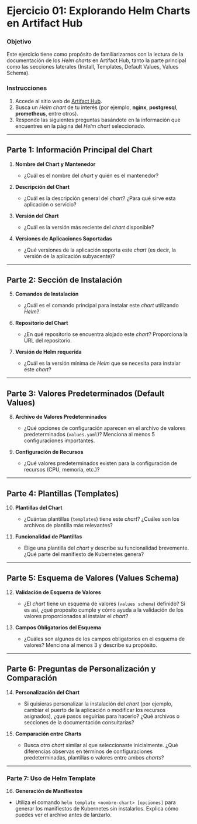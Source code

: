 # **Ejercicio 01: Explorando Helm Charts en Artifact Hub**

### Objetivo

Este ejercicio tiene como propósito de familiarizarnos con la lectura de la documentación de los *Helm charts* en Artifact Hub, tanto la parte principal como las secciones laterales (Install, Templates, Default Values, Values Schema).

### Instrucciones

1. Accede al sitio web de [Artifact Hub](https://artifacthub.io/).
2. Busca un *Helm chart* de tu interés (por ejemplo, **nginx**, **postgresql**, **prometheus**, entre otros).
3. Responde las siguientes preguntas basándote en la información que encuentres en la página del *Helm chart* seleccionado.

---

## **Parte 1: Información Principal del Chart**

1. **Nombre del Chart y Mantenedor**  
   - ¿Cuál es el nombre del *chart* y quién es el mantenedor?

2. **Descripción del Chart**  
   - ¿Cuál es la descripción general del *chart*? ¿Para qué sirve esta aplicación o servicio?

3. **Versión del Chart**  
   - ¿Cuál es la versión más reciente del *chart* disponible?

4. **Versiones de Aplicaciones Soportadas**  
   - ¿Qué versiones de la aplicación soporta este *chart* (es decir, la versión de la aplicación subyacente)?

---

## **Parte 2: Sección de Instalación**

5. **Comandos de Instalación**  
   - ¿Cuál es el comando principal para instalar este *chart* utilizando *Helm*?

6. **Repositorio del Chart**  
   - ¿En qué repositorio se encuentra alojado este *chart*? Proporciona la URL del repositorio.

7. **Versión de Helm requerida**  
   - ¿Cuál es la versión mínima de *Helm* que se necesita para instalar este *chart*?

---

## **Parte 3: Valores Predeterminados (Default Values)**

8. **Archivo de Valores Predeterminados**  
   - ¿Qué opciones de configuración aparecen en el archivo de valores predeterminados (`values.yaml`)? Menciona al menos 5 configuraciones importantes.

9. **Configuración de Recursos**  
   - ¿Qué valores predeterminados existen para la configuración de recursos (CPU, memoria, etc.)?

---

## **Parte 4: Plantillas (Templates)**

10. **Plantillas del Chart**  
    - ¿Cuántas plantillas (`templates`) tiene este *chart*? ¿Cuáles son los archivos de plantilla más relevantes?

11. **Funcionalidad de Plantillas**  
    - Elige una plantilla del *chart* y describe su funcionalidad brevemente. ¿Qué parte del manifiesto de Kubernetes genera?

---

## **Parte 5: Esquema de Valores (Values Schema)**

12. **Validación de Esquema de Valores**  
    - ¿El *chart* tiene un esquema de valores (`values schema`) definido? Si es así, ¿qué propósito cumple y cómo ayuda a la validación de los valores proporcionados al instalar el *chart*?

13. **Campos Obligatorios del Esquema**  
    - ¿Cuáles son algunos de los campos obligatorios en el esquema de valores? Menciona al menos 3 y describe su propósito.

---

## **Parte 6: Preguntas de Personalización y Comparación**

14. **Personalización del Chart**  
    - Si quisieras personalizar la instalación del *chart* (por ejemplo, cambiar el puerto de la aplicación o modificar los recursos asignados), ¿qué pasos seguirías para hacerlo? ¿Qué archivos o secciones de la documentación consultarías?

15. **Comparación entre Charts**  
    - Busca otro *chart* similar al que seleccionaste inicialmente. ¿Qué diferencias observas en términos de configuraciones predeterminadas, plantillas o valores entre ambos *charts*?

---

### Parte 7: Uso de Helm Template

16. **Generación de Manifiestos**  
   - Utiliza el comando `helm template <nombre-chart> [opciones]` para generar los manifiestos de Kubernetes sin instalarlos. Explica cómo puedes ver el archivo antes de lanzarlo.  


